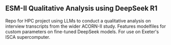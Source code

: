 ## ESM-II Qualitative Analysis using DeepSeek R1

Repo for HPC project using LLMs to conduct a qualitative analysis on interview transcripts from the wider ACORN-II study. Features modelfiles for custom parameters 
on fine-tuned DeepSeek models. For use on Exeter's ISCA supercomputer. 
